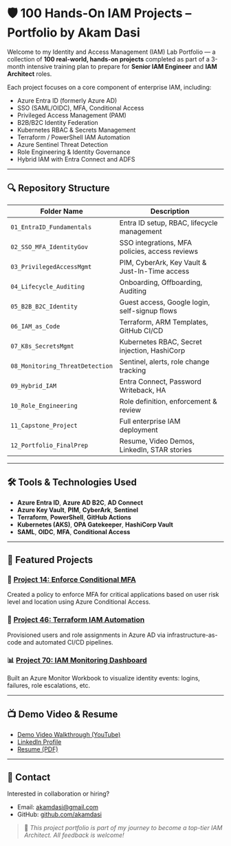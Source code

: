 
# 🛡️ 100 Hands-On IAM Projects – Portfolio by Akam Dasi

Welcome to my Identity and Access Management (IAM) Lab Portfolio — a collection of **100 real-world, hands-on projects** completed as part of a 3-month intensive training plan to prepare for **Senior IAM Engineer** and **IAM Architect** roles.

Each project focuses on a core component of enterprise IAM, including:
- Azure Entra ID (formerly Azure AD)
- SSO (SAML/OIDC), MFA, Conditional Access
- Privileged Access Management (PAM)
- B2B/B2C Identity Federation
- Kubernetes RBAC & Secrets Management
- Terraform / PowerShell IAM Automation
- Azure Sentinel Threat Detection
- Role Engineering & Identity Governance
- Hybrid IAM with Entra Connect and ADFS

---

## 🔍 Repository Structure

| Folder Name                  | Description                                   |
|-----------------------------|-----------------------------------------------|
| `01_EntraID_Fundamentals`   | Entra ID setup, RBAC, lifecycle management    |
| `02_SSO_MFA_IdentityGov`    | SSO integrations, MFA policies, access reviews|
| `03_PrivilegedAccessMgmt`   | PIM, CyberArk, Key Vault & Just-In-Time access|
| `04_Lifecycle_Auditing`     | Onboarding, Offboarding, Auditing             |
| `05_B2B_B2C_Identity`        | Guest access, Google login, self-signup flows |
| `06_IAM_as_Code`            | Terraform, ARM Templates, GitHub CI/CD        |
| `07_K8s_SecretsMgmt`        | Kubernetes RBAC, Secret injection, HashiCorp  |
| `08_Monitoring_ThreatDetection`| Sentinel, alerts, role change tracking     |
| `09_Hybrid_IAM`             | Entra Connect, Password Writeback, HA         |
| `10_Role_Engineering`       | Role definition, enforcement & review         |
| `11_Capstone_Project`       | Full enterprise IAM deployment                |
| `12_Portfolio_FinalPrep`    | Resume, Video Demos, LinkedIn, STAR stories   |

---

## 🛠️ Tools & Technologies Used

- **Azure Entra ID**, **Azure AD B2C**, **AD Connect**
- **Azure Key Vault**, **PIM**, **CyberArk**, **Sentinel**
- **Terraform**, **PowerShell**, **GitHub Actions**
- **Kubernetes (AKS)**, **OPA Gatekeeper**, **HashiCorp Vault**
- **SAML**, **OIDC**, **MFA**, **Conditional Access**

---

## 📁 Featured Projects

### 🔐 [Project 14: Enforce Conditional MFA](./02_SSO_MFA_IdentityGov/Project_14)
Created a policy to enforce MFA for critical applications based on user risk level and location using Azure Conditional Access.

### 🔧 [Project 46: Terraform IAM Automation](./06_IAM_as_Code/Project_46)
Provisioned users and role assignments in Azure AD via infrastructure-as-code and automated CI/CD pipelines.

### 📊 [Project 70: IAM Monitoring Dashboard](./08_Monitoring_ThreatDetection/Project_70)
Built an Azure Monitor Workbook to visualize identity events: logins, failures, role escalations, etc.

---

## 📺 Demo Video & Resume
- [Demo Video Walkthrough (YouTube)](https://youtube.com/your-demo-link)
- [LinkedIn Profile](https://linkedin.com/in/akamdasi)
- [Resume (PDF)](./12_Portfolio_FinalPrep/Resume.pdf)

---

## 💬 Contact
Interested in collaboration or hiring?
- Email: akamdasi@gmail.com
- GitHub: [github.com/akamdasi](https://github.com/akamdasi)

> 🚀 _This project portfolio is part of my journey to become a top-tier IAM Architect. All feedback is welcome!_
